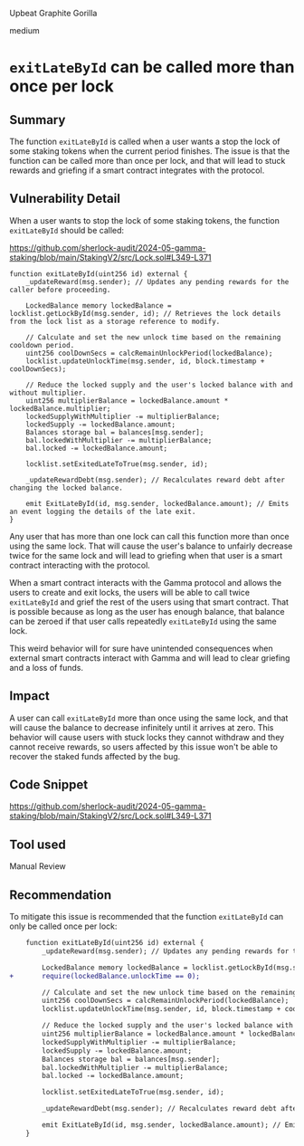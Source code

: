 Upbeat Graphite Gorilla

medium

# `exitLateById` can be called more than once per lock

## Summary

The function `exitLateById` is called when a user wants a stop the lock of some staking tokens when the current period finishes. The issue is that the function can be called more than once per lock, and that will lead to stuck rewards and griefing if a smart contract integrates with the protocol. 

## Vulnerability Detail

When a user wants to stop the lock of some staking tokens, the function `exitLateById` should be called:

https://github.com/sherlock-audit/2024-05-gamma-staking/blob/main/StakingV2/src/Lock.sol#L349-L371
```solidity
function exitLateById(uint256 id) external {
    _updateReward(msg.sender); // Updates any pending rewards for the caller before proceeding.

    LockedBalance memory lockedBalance = locklist.getLockById(msg.sender, id); // Retrieves the lock details from the lock list as a storage reference to modify.

    // Calculate and set the new unlock time based on the remaining cooldown period.
    uint256 coolDownSecs = calcRemainUnlockPeriod(lockedBalance);
    locklist.updateUnlockTime(msg.sender, id, block.timestamp + coolDownSecs);

    // Reduce the locked supply and the user's locked balance with and without multiplier.
    uint256 multiplierBalance = lockedBalance.amount * lockedBalance.multiplier;
    lockedSupplyWithMultiplier -= multiplierBalance;
    lockedSupply -= lockedBalance.amount;
    Balances storage bal = balances[msg.sender];
    bal.lockedWithMultiplier -= multiplierBalance;
    bal.locked -= lockedBalance.amount;

    locklist.setExitedLateToTrue(msg.sender, id);

    _updateRewardDebt(msg.sender); // Recalculates reward debt after changing the locked balance.

    emit ExitLateById(id, msg.sender, lockedBalance.amount); // Emits an event logging the details of the late exit.
}
```

Any user that has more than one lock can call this function more than once using the same lock. That will cause the user's balance to unfairly decrease twice for the same lock and will lead to griefing when that user is a smart contract interacting with the protocol.

When a smart contract interacts with the Gamma protocol and allows the users to create and exit locks, the users will be able to call twice `exitLateById` and grief the rest of the users using that smart contract. That is possible because as long as the user has enough balance, that balance can be zeroed if that user calls repeatedly `exitLateById` using the same lock. 

This weird behavior will for sure have unintended consequences when external smart contracts interact with Gamma and will lead to clear griefing and a loss of funds. 

## Impact

A user can call `exitLateById` more than once using the same lock, and that will cause the balance to decrease infinitely until it arrives at zero. This behavior will cause users with stuck locks they cannot withdraw and they cannot receive rewards, so users affected by this issue won't be able to recover the staked funds affected by the bug. 

## Code Snippet

https://github.com/sherlock-audit/2024-05-gamma-staking/blob/main/StakingV2/src/Lock.sol#L349-L371

## Tool used

Manual Review

## Recommendation

To mitigate this issue is recommended that the function `exitLateById` can only be called once per lock:

```diff
    function exitLateById(uint256 id) external {
        _updateReward(msg.sender); // Updates any pending rewards for the caller before proceeding.

        LockedBalance memory lockedBalance = locklist.getLockById(msg.sender, id);
+       require(lockedBalance.unlockTime == 0);        

        // Calculate and set the new unlock time based on the remaining cooldown period.
        uint256 coolDownSecs = calcRemainUnlockPeriod(lockedBalance);
        locklist.updateUnlockTime(msg.sender, id, block.timestamp + coolDownSecs);

        // Reduce the locked supply and the user's locked balance with and without multiplier.
        uint256 multiplierBalance = lockedBalance.amount * lockedBalance.multiplier;
        lockedSupplyWithMultiplier -= multiplierBalance;
        lockedSupply -= lockedBalance.amount;
        Balances storage bal = balances[msg.sender];
        bal.lockedWithMultiplier -= multiplierBalance;
        bal.locked -= lockedBalance.amount;

        locklist.setExitedLateToTrue(msg.sender, id);

        _updateRewardDebt(msg.sender); // Recalculates reward debt after changing the locked balance.

        emit ExitLateById(id, msg.sender, lockedBalance.amount); // Emits an event logging the details of the late exit.
    }
```